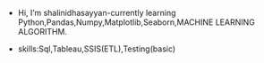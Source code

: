-  Hi, I’m shalinidhasayyan-currently learning Python,Pandas,Numpy,Matplotlib,Seaborn,MACHINE LEARNING ALGORITHM.



-  skills:Sql,Tableau,SSIS(ETL),Testing(basic)
<!---
shalini-dhasayyan/shalini-dhasayyan is a ✨ special ✨ repository because its `README.md` (this file) appears on your GitHub profile.
You can click the Preview link to take a look at your changes.
--->
